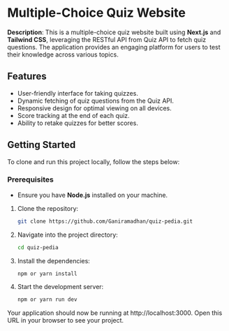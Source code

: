 # Multiple-Choice Quiz Website

**Description**: This is a multiple-choice quiz website built using **Next.js** and **Tailwind CSS**, leveraging the RESTful API from Quiz API to fetch quiz questions. The application provides an engaging platform for users to test their knowledge across various topics.

## Features

- User-friendly interface for taking quizzes.
- Dynamic fetching of quiz questions from the Quiz API.
- Responsive design for optimal viewing on all devices.
- Score tracking at the end of each quiz.
- Ability to retake quizzes for better scores.

## Getting Started

To clone and run this project locally, follow the steps below:

### Prerequisites

- Ensure you have **Node.js** installed on your machine.

1. Clone the repository:

   ```bash
   git clone https://github.com/Ganiramadhan/quiz-pedia.git
   ```
2. Navigate into the project directory:

   ```bash
   cd quiz-pedia
   ```
3. Install the dependencies:
   ```bash
   npm or yarn install 
   ```

4. Start the development server:
   ```bash
   npm or yarn run dev
   ```
   
Your application should now be running at http://localhost:3000. Open this URL in your browser to see your project.


